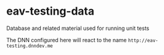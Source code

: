 # eav-testing-data
Database and related material used for running unit tests

The DNN configured here will react to the name `http://eav-testing.dnndev.me`

